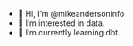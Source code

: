 - 👋 Hi, I’m @mikeandersoninfo
- 👀 I’m interested in data.
- 🌱 I’m currently learning dbt.

<!---
mikeandersoninfo/mikeandersoninfo is a ✨ special ✨ repository because its `README.md` (this file) appears on your GitHub profile.
You can click the Preview link to take a look at your changes.
--->

